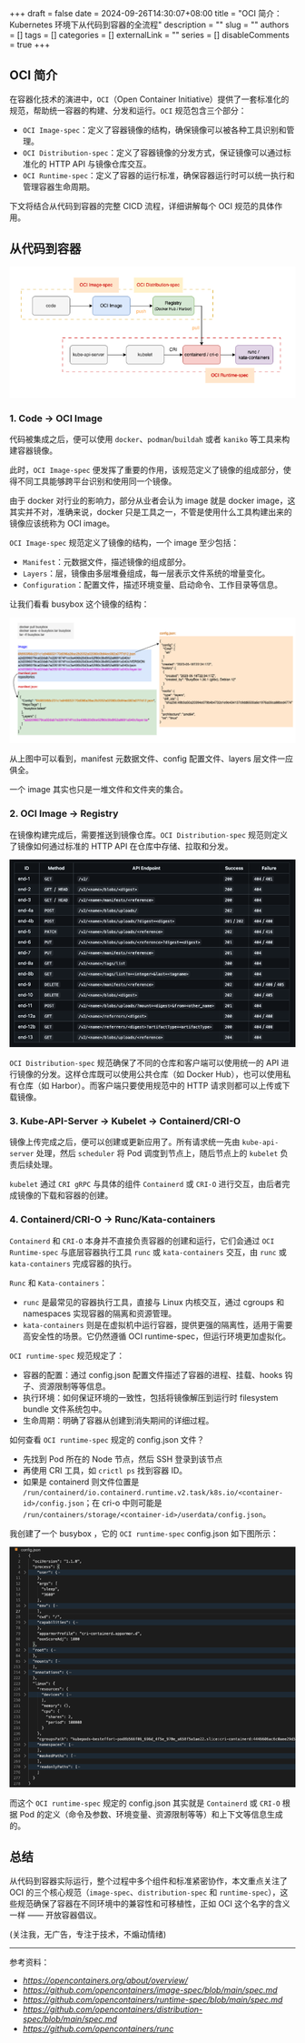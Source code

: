 +++
draft = false
date = 2024-09-26T14:30:07+08:00
title = "OCI 简介：Kubernetes 环境下从代码到容器的全流程"
description = ""
slug = ""
authors = []
tags = []
categories = []
externalLink = ""
series = []
disableComments = true
+++

## OCI 简介

在容器化技术的演进中，`OCI`（Open Container Initiative）提供了一套标准化的规范，帮助统一容器的构建、分发和运行。`OCI` 规范包含三个部分：
- `OCI Image-spec`：定义了容器镜像的结构，确保镜像可以被各种工具识别和管理。
- `OCI Distribution-spec`：定义了容器镜像的分发方式，保证镜像可以通过标准化的 HTTP API 与镜像仓库交互。
- `OCI Runtime-spec`：定义了容器的运行标准，确保容器运行时可以统一执行和管理容器生命周期。

下文将结合从代码到容器的完整 CICD 流程，详细讲解每个 OCI 规范的具体作用。

## 从代码到容器

![](https://raw.githubusercontent.com/RifeWang/images/master/k8s/k8s-oci-flow.drawio.png)

### 1. Code -> OCI Image

代码被集成之后，便可以使用 `docker`、`podman`/`buildah` 或者 `kaniko` 等工具来构建容器镜像。

此时，`OCI Image-spec` 便发挥了重要的作用，该规范定义了镜像的组成部分，使得不同工具能够跨平台识别和使用同一个镜像。

由于 docker 对行业的影响力，部分从业者会认为 image 就是 docker image，这其实并不对，准确来说，docker 只是工具之一，不管是使用什么工具构建出来的镜像应该统称为 OCI image。

`OCI Image-spec` 规范定义了镜像的结构，一个 image 至少包括：
- `Manifest`：元数据文件，描述镜像的组成部分。
- `Layers`：层，镜像由多层堆叠组成，每一层表示文件系统的增量变化。
- `Configuration`：配置文件，描述环境变量、启动命令、工作目录等信息。

让我们看看 busybox 这个镜像的结构：

![](https://raw.githubusercontent.com/RifeWang/images/master/k8s/k8s-OCI-Image.drawio.png)

从上图中可以看到，manifest 元数据文件、config 配置文件、layers 层文件一应俱全。

一个 image 其实也只是一堆文件和文件夹的集合。

### 2. OCI Image -> Registry

在镜像构建完成后，需要推送到镜像仓库。`OCI Distribution-spec` 规范则定义了镜像如何通过标准的 HTTP API 在仓库中存储、拉取和分发。

![](https://raw.githubusercontent.com/RifeWang/images/master/k8s/oci-distribution-spec-api.png)

`OCI Distribution-spec` 规范确保了不同的仓库和客户端可以使用统一的 API 进行镜像的分发。这样仓库既可以使用公共仓库（如 Docker Hub），也可以使用私有仓库（如 Harbor）。而客户端只要使用规范中的 HTTP 请求则都可以上传或下载镜像。

### 3. Kube-API-Server -> Kubelet -> Containerd/CRI-O

镜像上传完成之后，便可以创建或更新应用了。所有请求统一先由 `kube-api-server` 处理，然后 `scheduler` 将 Pod 调度到节点上，随后节点上的 `kubelet` 负责后续处理。

`kubelet` 通过 `CRI gRPC` 与具体的组件 `Containerd` 或 `CRI-O` 进行交互，由后者完成镜像的下载和容器的创建。

### 4. Containerd/CRI-O -> Runc/Kata-containers

`Containerd` 和 `CRI-O` 本身并不直接负责容器的创建和运行，它们会通过 `OCI Runtime-spec` 与底层容器执行工具 `runc` 或 `kata-containers` 交互，由 `runc` 或 `kata-containers` 完成容器的执行。

`Runc` 和 `Kata-containers`：
- `runc` 是最常见的容器执行工具，直接与 Linux 内核交互，通过 cgroups 和 namespaces 实现容器的隔离和资源管理。
- `kata-containers` 则是在虚拟机中运行容器，提供更强的隔离性，适用于需要高安全性的场景。它仍然遵循 OCI runtime-spec，但运行环境更加虚拟化。

`OCI runtime-spec` 规范规定了：
- 容器的配置：通过 config.json 配置文件描述了容器的进程、挂载、hooks 钩子、资源限制等等信息。
- 执行环境：如何保证环境的一致性，包括将镜像解压到运行时 filesystem bundle 文件系统包中。
- 生命周期：明确了容器从创建到消失期间的详细过程。

如何查看 `OCI runtime-spec` 规定的 config.json 文件？
- 先找到 Pod 所在的 Node 节点，然后 SSH 登录到该节点
- 再使用 CRI 工具，如 `crictl ps` 找到容器 ID。
- 如果是 containerd 则文件位置是 `/run/containerd/io.containerd.runtime.v2.task/k8s.io/<container-id>/config.json`；在 cri-o 中则可能是 `/run/containers/storage/<container-id>/userdata/config.json`。

我创建了一个 busybox ，它的 `OCI runtime-spec` config.json 如下图所示：

![](https://raw.githubusercontent.com/RifeWang/images/master/k8s/oci-runtime-spec-config.png)

而这个 `OCI runtime-spec` 规定的 config.json 其实就是 `Containerd` 或 `CRI-O` 根据 Pod 的定义（命令及参数、环境变量、资源限制等等）和上下文等信息生成的。


## 总结

从代码到容器实际运行，整个过程中多个组件和标准紧密协作，本文重点关注了 OCI 的三个核心规范（`image-spec`、`distribution-spec` 和 `runtime-spec`），这些规范确保了容器在不同环境中的兼容性和可移植性，正如 OCI 这个名字的含义一样 —— 开放容器倡议。


(关注我，无广告，专注于技术，不煽动情绪)

---

参考资料：

- *https://opencontainers.org/about/overview/*
- *https://github.com/opencontainers/image-spec/blob/main/spec.md*
- *https://github.com/opencontainers/runtime-spec/blob/main/spec.md*
- *https://github.com/opencontainers/distribution-spec/blob/main/spec.md*
- *https://github.com/opencontainers/runc*
